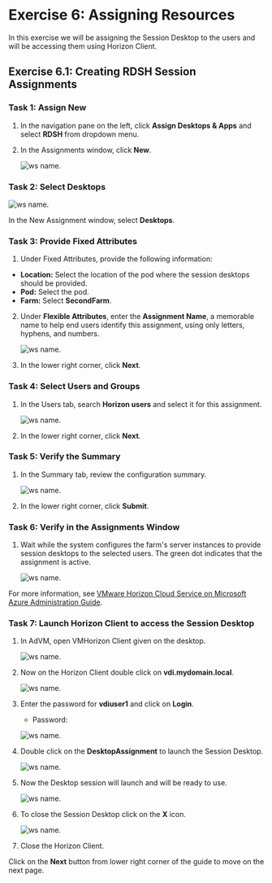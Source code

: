 # **Exercise 6: Assigning Resources**

In this exercise we will be assigning the Session Desktop to the users and will be accessing them using Horizon Client.

## **Exercise 6.1: Creating RDSH Session Assignments**

### **Task 1: Assign New**

1. In the navigation pane on the left, click **Assign Desktops & Apps** and select **RDSH** from dropdown menu.
2. In the Assignments window, click **New**.

   ![ws name.](media/updt97.png)


### **Task 2: Select Desktops**

   ![ws name.](media/updt23.png)

In the New Assignment window, select **Desktops**.

### **Task 3: Provide Fixed Attributes**

1. Under Fixed Attributes, provide the following information:
  - **Location:** Select the location of the pod where the session desktops should be provided.
  - **Pod:** Select the pod.
  - **Farm:** Select **SecondFarm**.

2. Under **Flexible Attributes**, enter the **Assignment Name**, a memorable name to help end users identify this assignment, using only letters, hyphens, and numbers.

   ![ws name.](media/updt24.png)

3. In the lower right corner, click **Next**.

### **Task 4: Select Users and Groups**
   
1. In the Users tab, search **Horizon users** and select it for this assignment.

   ![ws name.](media/us28.png)

2. In the lower right corner, click **Next**.

### **Task 5: Verify the Summary**
   
1. In the Summary tab, review the configuration summary.

   ![ws name.](media/updt25.png)

2. In the lower right corner, click **Submit**.

### **Task 6: Verify in the Assignments Window**
   
1. Wait while the system configures the farm's server instances to provide session desktops to the selected users. The green dot indicates that the assignment is active.

   ![ws name.](media/updt26.png)


For more information, see [VMware Horizon Cloud Service on Microsoft Azure Administration Guide](https://docs.vmware.com/en/VMware-Horizon-Cloud-Service/index.html).

### **Task 7: Launch Horizon Client to access the Session Desktop**

1. In AdVM, open VMHorizon Client given on the desktop.

   ![ws name.](media/updt28.png)

2. Now on the Horizon Client double click on **vdi.mydomain.local**.

   ![ws name.](media/updt29.png)

3. Enter the password for **vdiuser1** and click on **Login**.

   - Password: <inject key="all Account Password" props="{\&quot;enableCopy\&quot;:true,\&quot;style\&quot;:{\&quot;fontWeight\&quot;:\&quot;bold\&quot;}}" />


   ![ws name.](media/updt30.png)
   
4. Double click on the **DesktopAssignment** to launch the Session Desktop.

   ![ws name.](media/updt31.png)

5. Now the Desktop session will launch and will be ready to use.

   ![ws name.](media/updt98.png)

6. To close the Session Desktop click on the **X** icon.

   ![ws name.](media/updt99.png)

7. Close the Horizon Client.

Click on the **Next** button from lower right corner of the guide to move on the next page.
